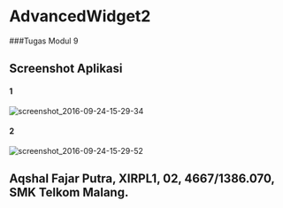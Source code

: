 # AdvancedWidget2
###Tugas Modul 9
## Screenshot Aplikasi
#### 1 
![screenshot_2016-09-24-15-29-34](https://cloud.githubusercontent.com/assets/22128258/18806879/84dde3d2-8263-11e6-889f-fc77ee0cf532.png)
#### 2
![screenshot_2016-09-24-15-29-52](https://cloud.githubusercontent.com/assets/22128258/18806880/86a855bc-8263-11e6-89b3-4ea4e5332608.png)
## Aqshal Fajar Putra, XIRPL1, 02, 4667/1386.070, SMK Telkom Malang.
